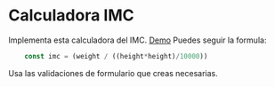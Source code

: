 # Calculadora IMC

Implementa esta calculadora del IMC. [Demo](https://omiras.github.io/BMI-calculator/)
Puedes seguir la formula:

```js
    const imc = (weight / ((height*height)/10000))
```
Usa las validaciones de formulario que creas necesarias.
